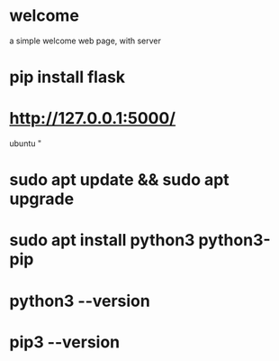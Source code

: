 # welcome
 a simple welcome web page, with server
# pip install flask
# http://127.0.0.1:5000/
ubuntu
"
# sudo apt update && sudo apt upgrade
# sudo apt install python3 python3-pip
# python3 --version
# pip3 --version

